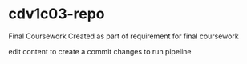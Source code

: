 # cdv1c03-repo
Final Coursework
Created as part of requirement for final coursework

edit content to create a commit changes to run pipeline
